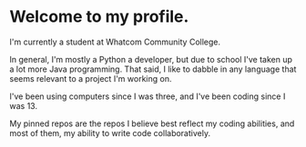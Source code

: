 # Welcome to my profile.
I'm currently a student at Whatcom Community College.

In general, I'm mostly a Python a developer, but due to school
I've taken up a lot more Java programming. That said, I like to dabble in any language that seems relevant to a project I'm working on.

I've been using computers since I was three, and I've been coding since I was 13.

My pinned repos are the repos I believe best reflect my coding abilities, and most of them, my ability to write code collaboratively.